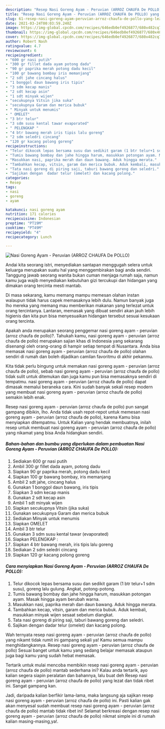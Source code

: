 ```yaml
---
description: "Resep Nasi Goreng Ayam - Peruvian (ARROZ CHAUFA De POLLO) yang lezat Untuk Jualan"
title: "Resep Nasi Goreng Ayam - Peruvian (ARROZ CHAUFA De POLLO) yang lezat Untuk Jualan"
slug: 61-resep-nasi-goreng-ayam-peruvian-arroz-chaufa-de-pollo-yang-lezat-untuk-jualan
date: 2021-03-24T00:03:59.240Z
image: https://img-global.cpcdn.com/recipes/646edb0ef4926877/680x482cq70/nasi-goreng-ayam-peruvian-arroz-chaufa-de-pollo-foto-resep-utama.jpg
thumbnail: https://img-global.cpcdn.com/recipes/646edb0ef4926877/680x482cq70/nasi-goreng-ayam-peruvian-arroz-chaufa-de-pollo-foto-resep-utama.jpg
cover: https://img-global.cpcdn.com/recipes/646edb0ef4926877/680x482cq70/nasi-goreng-ayam-peruvian-arroz-chaufa-de-pollo-foto-resep-utama.jpg
author: Robert Nash
ratingvalue: 4.7
reviewcount: 6
recipeingredient:
- "600 gr nasi putih"
- "300 gr fillet dada ayam potong dadu"
- "90 gr paprika merah potong dadu kecil"
- "100 gr bawang bombay iris memanjang"
- "2 sdt jahe cincang halus"
- "1 bonggol daun bawang iris tipis"
- "3 sdm kecap manis"
- "2 sdt kecap asin"
- "1 sdt minyak wijen"
- "secukupnya Vitsin jika suka"
- "secukupnya Garam dan merica bubuk"
- " Minyak untuk menumis"
- " OMELET"
- "3 btr telur"
- "3 sdm susu kental tawar evaporated"
- " PELENGKAP "
- "4 btr bawang merah iris tipis lalu goreng"
- "2 sdm seledri cincang"
- "120 gr kacang polong goreng"
recipeinstructions:
- "Telur dikocok lepas bersama susu dan sedikit garam (1 btr telur+1 sdm susu), goreng lalu gulung. Angkat, potong-potong."
- "Tumis bawang bombay dan jahe hingga harum, masukkan potongan ayam. Masak hingga ayam berubah warna."
- "Masukkan nasi, paprika merah dan daun bawang. Aduk hingga merata."
- "Tambahkan kecap, vitsin, garam dan merica bubuk. Aduk kembali, masukkan minyak wijen sesaat sebelum diangkat."
- "Tata nasi goreng di piring saji, taburi bawang goreng dan seledri."
- "Sajikan dengan  dadar telur (omelet) dan kacang polong."
categories:
- Resep
tags:
- nasi
- goreng
- ayam

katakunci: nasi goreng ayam 
nutrition: 171 calories
recipecuisine: Indonesian
preptime: "PT19M"
cooktime: "PT49M"
recipeyield: "4"
recipecategory: Lunch

---
```



![Nasi Goreng Ayam - Peruvian (ARROZ CHAUFA De POLLO)](https://img-global.cpcdn.com/recipes/646edb0ef4926877/680x482cq70/nasi-goreng-ayam-peruvian-arroz-chaufa-de-pollo-foto-resep-utama.jpg)

Andai kita seorang istri, menyediakan santapan menggugah selera untuk keluarga merupakan suatu hal yang menggembirakan bagi anda sendiri. Tanggung jawab seorang  wanita bukan cuman menjaga rumah saja, namun kamu juga wajib menyediakan kebutuhan gizi tercukupi dan hidangan yang dimakan orang tercinta mesti mantab.

Di masa  sekarang, kamu memang mampu memesan olahan instan walaupun tidak harus capek memasaknya lebih dulu. Namun banyak juga lho mereka yang memang mau memberikan makanan yang terlezat untuk orang tercintanya. Lantaran, memasak yang dibuat sendiri akan jauh lebih higienis dan kita pun bisa menyesuaikan hidangan tersebut sesuai kesukaan orang tercinta. 



Apakah anda merupakan seorang penggemar nasi goreng ayam - peruvian (arroz chaufa de pollo)?. Tahukah kamu, nasi goreng ayam - peruvian (arroz chaufa de pollo) merupakan sajian khas di Indonesia yang sekarang disenangi oleh orang-orang di hampir setiap tempat di Nusantara. Anda bisa memasak nasi goreng ayam - peruvian (arroz chaufa de pollo) olahan sendiri di rumah dan boleh dijadikan camilan favoritmu di akhir pekanmu.

Kita tidak perlu bingung untuk memakan nasi goreng ayam - peruvian (arroz chaufa de pollo), sebab nasi goreng ayam - peruvian (arroz chaufa de pollo) tidak sulit untuk ditemukan dan juga kamu pun bisa memasaknya sendiri di tempatmu. nasi goreng ayam - peruvian (arroz chaufa de pollo) dapat dimasak memalui beraneka cara. Kini sudah banyak sekali resep modern yang membuat nasi goreng ayam - peruvian (arroz chaufa de pollo) semakin lebih enak.

Resep nasi goreng ayam - peruvian (arroz chaufa de pollo) pun sangat gampang dibikin, lho. Anda tidak usah repot-repot untuk memesan nasi goreng ayam - peruvian (arroz chaufa de pollo), karena Kamu bisa menyiapkan ditempatmu. Untuk Kalian yang hendak membuatnya, inilah resep untuk membuat nasi goreng ayam - peruvian (arroz chaufa de pollo) yang nikamat yang bisa Anda hidangkan sendiri.

<!--inarticleads1-->

##### Bahan-bahan dan bumbu yang diperlukan dalam pembuatan Nasi Goreng Ayam - Peruvian (ARROZ CHAUFA De POLLO):

1. Sediakan 600 gr nasi putih
1. Ambil 300 gr fillet dada ayam, potong dadu
1. Siapkan 90 gr paprika merah, potong dadu kecil
1. Siapkan 100 gr bawang bombay, iris memanjang
1. Ambil 2 sdt jahe, cincang halus
1. Gunakan 1 bonggol daun bawang, iris tipis
1. Siapkan 3 sdm kecap manis
1. Gunakan 2 sdt kecap asin
1. Ambil 1 sdt minyak wijen
1. Siapkan secukupnya Vitsin (jika suka)
1. Gunakan secukupnya Garam dan merica bubuk
1. Sediakan  Minyak untuk menumis
1. Siapkan  OMELET
1. Ambil 3 btr telur
1. Gunakan 3 sdm susu kental tawar (evaporated)
1. Siapkan  PELENGKAP :
1. Siapkan 4 btr bawang merah, iris tipis lalu goreng
1. Sediakan 2 sdm seledri cincang
1. Siapkan 120 gr kacang polong goreng




<!--inarticleads2-->

##### Cara menyiapkan Nasi Goreng Ayam - Peruvian (ARROZ CHAUFA De POLLO):

1. Telur dikocok lepas bersama susu dan sedikit garam (1 btr telur+1 sdm susu), goreng lalu gulung. Angkat, potong-potong.
1. Tumis bawang bombay dan jahe hingga harum, masukkan potongan ayam. Masak hingga ayam berubah warna.
1. Masukkan nasi, paprika merah dan daun bawang. Aduk hingga merata.
1. Tambahkan kecap, vitsin, garam dan merica bubuk. Aduk kembali, masukkan minyak wijen sesaat sebelum diangkat.
1. Tata nasi goreng di piring saji, taburi bawang goreng dan seledri.
1. Sajikan dengan  dadar telur (omelet) dan kacang polong.




Wah ternyata resep nasi goreng ayam - peruvian (arroz chaufa de pollo) yang nikamt tidak rumit ini gampang sekali ya! Kamu semua mampu menghidangkannya. Resep nasi goreng ayam - peruvian (arroz chaufa de pollo) Sesuai banget untuk kamu yang sedang belajar memasak ataupun juga bagi kamu yang sudah hebat memasak.

Tertarik untuk mulai mencoba membikin resep nasi goreng ayam - peruvian (arroz chaufa de pollo) mantab sederhana ini? Kalau anda tertarik, ayo kalian segera siapin peralatan dan bahannya, lalu buat deh Resep nasi goreng ayam - peruvian (arroz chaufa de pollo) yang lezat dan tidak ribet ini. Sangat gampang kan. 

Jadi, daripada kalian berfikir lama-lama, maka langsung aja sajikan resep nasi goreng ayam - peruvian (arroz chaufa de pollo) ini. Pasti kalian gak akan menyesal sudah membuat resep nasi goreng ayam - peruvian (arroz chaufa de pollo) mantab tidak ribet ini! Selamat berkreasi dengan resep nasi goreng ayam - peruvian (arroz chaufa de pollo) nikmat simple ini di rumah kalian masing-masing,ya!.

